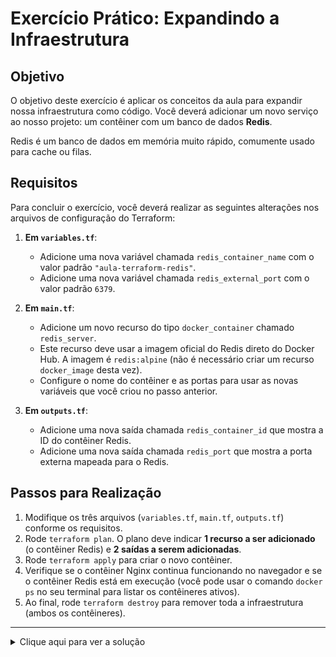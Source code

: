 # Exercício Prático: Expandindo a Infraestrutura

## Objetivo

O objetivo deste exercício é aplicar os conceitos da aula para expandir nossa infraestrutura como código. Você deverá adicionar um novo serviço ao nosso projeto: um contêiner com um banco de dados **Redis**.

Redis é um banco de dados em memória muito rápido, comumente usado para cache ou filas.

## Requisitos

Para concluir o exercício, você deverá realizar as seguintes alterações nos arquivos de configuração do Terraform:

1.  **Em `variables.tf`**:
    *   Adicione uma nova variável chamada `redis_container_name` com o valor padrão `"aula-terraform-redis"`.
    *   Adicione uma nova variável chamada `redis_external_port` com o valor padrão `6379`.

2.  **Em `main.tf`**:
    *   Adicione um novo recurso do tipo `docker_container` chamado `redis_server`.
    *   Este recurso deve usar a imagem oficial do Redis direto do Docker Hub. A imagem é `redis:alpine` (não é necessário criar um recurso `docker_image` desta vez).
    *   Configure o nome do contêiner e as portas para usar as novas variáveis que você criou no passo anterior.

3.  **Em `outputs.tf`**:
    *   Adicione uma nova saída chamada `redis_container_id` que mostra a ID do contêiner Redis.
    *   Adicione uma nova saída chamada `redis_port` que mostra a porta externa mapeada para o Redis.

## Passos para Realização

1.  Modifique os três arquivos (`variables.tf`, `main.tf`, `outputs.tf`) conforme os requisitos.
2.  Rode `terraform plan`. O plano deve indicar **1 recurso a ser adicionado** (o contêiner Redis) e **2 saídas a serem adicionadas**.
3.  Rode `terraform apply` para criar o novo contêiner.
4.  Verifique se o contêiner Nginx continua funcionando no navegador e se o contêiner Redis está em execução (você pode usar o comando `docker ps` no seu terminal para listar os contêineres ativos).
5.  Ao final, rode `terraform destroy` para remover toda a infraestrutura (ambos os contêineres).

---

<details>
<summary>Clique aqui para ver a solução</summary>

#### Solução para `variables.tf`

```terraform
variable "redis_container_name" {
  description = "O nome do contêiner Docker para o Redis."
  type        = string
  default     = "aula-terraform-redis"
}

variable "redis_external_port" {
  description = "A porta externa para acessar o Redis."
  type        = number
  default     = 6379
}
```

#### Solução para `main.tf` (adicionar ao final do arquivo)

```terraform
resource "docker_container" "redis_server" {
  image = "redis:alpine"
  name  = var.redis_container_name
  ports {
    internal = 6379
    external = var.redis_external_port
  }
}
```

#### Solução para `outputs.tf`

```terraform
output "redis_container_id" {
  description = "ID do contêiner Redis."
  value       = docker_container.redis_server.id
}

output "redis_port" {
  description = "Porta externa do Redis."
  value       = var.redis_external_port
}
```

</details>
